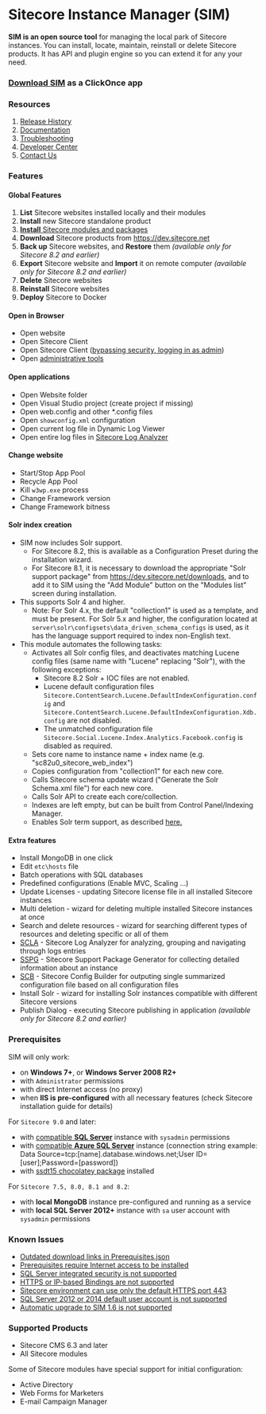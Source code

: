 # Sitecore Instance Manager (SIM)

**SIM is an open source tool** for managing the local park of Sitecore instances. You can install, locate, maintain, reinstall or delete Sitecore products. It has API and plugin engine so you can extend it for any your need. 

### [Download SIM](https://dl.sitecore.net/updater/sim/v2) as a ClickOnce app

### Resources

1. [Release History](https://github.com/Sitecore/Sitecore-Instance-Manager/wiki/Releases)
2. [Documentation](https://github.com/Sitecore/Sitecore-Instance-Manager/wiki/Documentation)
3. [Troubleshooting](https://github.com/Sitecore/Sitecore-Instance-Manager/wiki/Troubleshooting)
4. [Developer Center](https://github.com/Sitecore/Sitecore-Instance-Manager/wiki/API)
5. [Contact Us](https://github.com/Sitecore/Sitecore-Instance-Manager/wiki/Support)

### Features

#### Global Features

1. **List** Sitecore websites installed locally and their modules
2. **Install** new Sitecore standalone product
3. [**Install** Sitecore modules and packages](https://github.com/Sitecore/Sitecore-Instance-Manager/wiki/Install-packages)
4. **Download** Sitecore products from https://dev.sitecore.net
5. **Back up** Sitecore websites, and **Restore** them *(available only for Sitecore 8.2 and earlier)*
6. **Export** Sitecore website and **Import** it on remote computer *(available only for Sitecore 8.2 and earlier)*
7. **Delete** Sitecore websites
8. **Reinstall** Sitecore websites
9. **Deploy** Sitecore to Docker

#### Open in Browser

* Open website 
* Open Sitecore Client 
* Open Sitecore Client ([bypassing security, logging in as admin](https://github.com/Sitecore/Sitecore-Instance-Manager/wiki/Log-in-admin))
* Open [administrative tools](https://doc.sitecore.com/xp/en/developers/103/platform-administration-and-architecture/enable-and-disable-an-administrative-tool.html)

#### Open applications

* Open Website folder
* Open Visual Studio project (create project if missing)
* Open web.config and other *.config files
* Open `showconfig.xml` configuration
* Open current log file in Dynamic Log Viewer
* Open entire log files in [Sitecore Log Analyzer](https://dl.sitecore.net/updater/scla)

#### Change website

* Start/Stop App Pool
* Recycle App Pool
* Kill `w3wp.exe` process
* Change Framework version
* Change Framework bitness

#### Solr index creation

* SIM now includes Solr support.
  * For Sitecore 8.2, this is available as a Configuration Preset during the installation wizard. 
  * For Sitecore 8.1, it is necessary to download the appropriate "Solr support package" from https://dev.sitecore.net/downloads, and to add it to SIM using the "Add Module" button on the "Modules list" screen during installation.
* This supports Solr 4 and higher. 
  * Note: For Solr 4.x, the default "collection1" is used as a template, and must be present. For Solr 5.x and higher, the configuration located
   at `server\solr\configsets\data_driven_schema_configs` is used, as it has the language support required to index non-English text.
* This module automates the following tasks:
    * Activates all Solr config files, and deactivates matching Lucene config files (same name with "Lucene" replacing "Solr"), with the following exceptions:
      * Sitecore 8.2 Solr + IOC files are not enabled.
      * Lucene default configuration files `Sitecore.ContentSearch.Lucene.DefaultIndexConfiguration.config` and `Sitecore.ContentSearch.Lucene.DefaultIndexConfiguration.Xdb.config` are not disabled.
      * The unmatched configuration file `Sitecore.Social.Lucene.Index.Analytics.Facebook.config` is disabled as required.
    * Sets core name to instance name + index name (e.g. "sc82u0_sitecore_web_index")
    * Copies configuration from "collection1" for each new core.
    * Calls Sitecore schema update wizard ("Generate the Solr Schema.xml file") for each new core.
    * Calls Solr API to create each core/collection.
    * Indexes are left empty, but can be built from Control Panel/Indexing Manager.
    * Enables Solr term support, as described [here.](https://doc.sitecore.com/xp/en/developers/81/sitecore-experience-platform/walkthrough--setting-up-solr.html)


#### Extra features

* Install MongoDB in one click
* Edit `etc\hosts` file
* Batch operations with SQL databases
* Predefined configurations (Enable MVC, Scaling ...)
* Update Licenses - updating Sitecore license file in all installed Sitecore instances
* Multi deletion - wizard for deleting multiple installed Sitecore instances at once
* Search and delete resources - wizard for searching different types of resources and deleting specific or all of them
* [SCLA](https://dl.sitecore.net/updater/scla) - Sitecore Log Analyzer for analyzing, grouping and navigating through logs entries
* [SSPG](https://dl.sitecore.net/updater/sspg) - Sitecore Support Package Generator for collecting detailed information about an instance
* [SCB](https://dl.sitecore.net/updater/scb/) - Sitecore Config Builder for outputing single summarized configuration file based on all configuration files
* Install Solr - wizard for installing Solr instances compatible with different Sitecore versions
* Publish Dialog - executing Sitecore publishing in application *(available only for Sitecore 8.2 and earlier)*

### Prerequisites

SIM will only work: 

* on **Windows 7+**, or **Windows Server 2008 R2+** 
* with `Administrator` permissions
* with direct Internet access (no proxy)
* when **IIS is pre-configured** with all necessary features (check Sitecore installation guide for details)

For `Sitecore 9.0` and later:
* with [compatible **SQL Server**](https://support.sitecore.com/kb?id=kb_article_view&sysparm_article=KB0087164) instance with `sysadmin` permissions
* with [compatible **Azure SQL Server**](https://support.sitecore.com/kb?id=kb_article_view&sysparm_article=KB0087164) instance (connection string example: Data Source=tcp:[name].database.windows.net;User ID=[user];Password=[password])
* with [ssdt15 chocolatey package](https://chocolatey.org/packages/ssdt15) installed 

For `Sitecore 7.5, 8.0, 8.1 and 8.2`:  
* with **local MongoDB** instance pre-configured and running as a service
* with **local SQL Server 2012+** instance with `sa` user account with `sysadmin` permissions

### Known Issues

* [Outdated download links in Prerequisites.json](https://github.com/Sitecore/Sitecore-Instance-Manager/wiki/Known-Issue-Outdated-download-links-in-Prerequisites.json)
* [Prerequisites require Internet access to be installed](https://github.com/Sitecore/Sitecore-Instance-Manager/wiki/Known-Issue-Prerequisites-require-Internet-access-to-be-installed)
* [SQL Server integrated security is not supported](https://github.com/Sitecore/Sitecore-Instance-Manager/wiki/Known-Issue-Integrated-Security)
* [HTTPS or IP-based Bindings are not supported](https://github.com/Sitecore/Sitecore-Instance-Manager/wiki/Known-Issue-IP-Bindings)
* [Sitecore environment can use only the default HTTPS port 443](https://github.com/Sitecore/Sitecore-Instance-Manager/wiki/Known-Issue-Sitecore-Uses-Only-Default-HTTPS-port)
* [SQL Server 2012 or 2014 default user account is not supported](https://github.com/Sitecore/Sitecore-Instance-Manager/wiki/Known-Issue-Sql-Server-Default-Account)
* [Automatic upgrade to SIM 1.6 is not supported](https://github.com/Sitecore/Sitecore-Instance-Manager/wiki/Known-Issue-Upgrade-to-SIM-1.6)

### Supported Products

* Sitecore CMS 6.3 and later
* All Sitecore modules 

Some of Sitecore modules have special support for initial configuration:

* Active Directory 
* Web Forms for Marketers 
* E-mail Campaign Manager 
